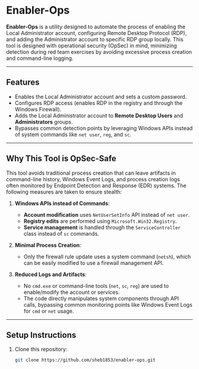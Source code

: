 # Enabler-Ops

**Enabler-Ops** is a utility designed to automate the process of enabling the Local Administrator account, configuring Remote Desktop Protocol (RDP), and adding the Administrator account to specific RDP group locally. This tool is designed with operational security (OpSec) in mind, minimizing detection during red team exercises by avoiding excessive process creation and command-line logging.

---

## **Features**
- Enables the Local Administrator account and sets a custom password.
- Configures RDP access (enables RDP in the registry and through the Windows Firewall).
- Adds the Local Administrator account to **Remote Desktop Users** and **Administrators** groups.
- Bypasses common detection points by leveraging Windows APIs instead of system commands like `net user`, `reg`, and `sc`.

---

## **Why This Tool is OpSec-Safe**
This tool avoids traditional process creation that can leave artifacts in command-line history, Windows Event Logs, and process creation logs often monitored by Endpoint Detection and Response (EDR) systems. The following measures are taken to ensure stealth:

1. **Windows APIs instead of Commands**:
   - **Account modification** uses `NetUserSetInfo` API instead of `net user`.
   - **Registry edits** are performed using `Microsoft.Win32.Registry`.
   - **Service management** is handled through the `ServiceController` class instead of `sc` commands.

2. **Minimal Process Creation**:
   - Only the firewall rule update uses a system command (`netsh`), which can be easily modified to use a firewall management API.

3. **Reduced Logs and Artifacts**:
   - No `cmd.exe` or command-line tools (`net`, `sc`, `reg`) are used to enable/modify the account or services.
   - The code directly manipulates system components through API calls, bypassing common monitoring points like Windows Event Logs for `cmd` or `net` usage.

---

## **Setup Instructions**
1. Clone this repository:
   ```sh
   git clone https://github.com/sheb1853/enabler-ops.git

